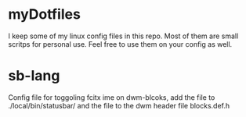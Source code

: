 # myDotfiles

I keep some of my linux config files in this repo. Most of them are small scritps for personal use. Feel free to use them on your config as well.



# sb-lang
Config file for toggoling fcitx ime on dwm-blcoks, add the file to ./local/bin/statusbar/ and the file to the dwm header file blocks.def.h
